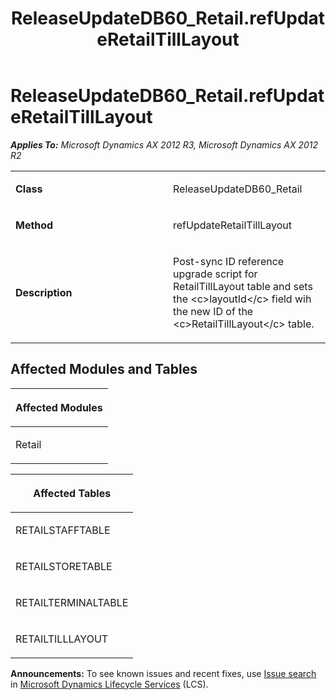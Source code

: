 ﻿---
title: ReleaseUpdateDB60_Retail.refUpdateRetailTillLayout
TOCTitle: ReleaseUpdateDB60_Retail.refUpdateRetailTillLayout
ms:assetid: 2fcf5b9f-d376-b0aa-6c22-7113d7c05a21
ms:mtpsurl: https://msdn.microsoft.com/en-us/library/JJ736037(v=AX.60)
ms:contentKeyID: 49707453
ms.date: 05/18/2015
mtps_version: v=AX.60
---

# ReleaseUpdateDB60\_Retail.refUpdateRetailTillLayout 


_**Applies To:** Microsoft Dynamics AX 2012 R3, Microsoft Dynamics AX 2012 R2_

<table>
<colgroup>
<col style="width: 50%" />
<col style="width: 50%" />
</colgroup>
<tbody>
<tr class="odd">
<td><p><strong>Class</strong></p></td>
<td><p>ReleaseUpdateDB60_Retail</p></td>
</tr>
<tr class="even">
<td><p><strong>Method</strong></p></td>
<td><p>refUpdateRetailTillLayout</p></td>
</tr>
<tr class="odd">
<td><p><strong>Description</strong></p></td>
<td><p>Post-sync ID reference upgrade script for RetailTillLayout table and sets the &lt;c&gt;layoutId&lt;/c&gt; field wih the new ID of the &lt;c&gt;RetailTillLayout&lt;/c&gt; table.</p></td>
</tr>
</tbody>
</table>


## Affected Modules and Tables

<table>
<colgroup>
<col style="width: 100%" />
</colgroup>
<thead>
<tr class="header">
<th><p>Affected Modules</p></th>
</tr>
</thead>
<tbody>
<tr class="odd">
<td><p>Retail</p></td>
</tr>
</tbody>
</table>


<table>
<colgroup>
<col style="width: 100%" />
</colgroup>
<thead>
<tr class="header">
<th><p>Affected Tables</p></th>
</tr>
</thead>
<tbody>
<tr class="odd">
<td><p>RETAILSTAFFTABLE</p></td>
</tr>
<tr class="even">
<td><p>RETAILSTORETABLE</p></td>
</tr>
<tr class="odd">
<td><p>RETAILTERMINALTABLE</p></td>
</tr>
<tr class="even">
<td><p>RETAILTILLLAYOUT</p></td>
</tr>
</tbody>
</table>

  
**Announcements:** To see known issues and recent fixes, use [Issue search](http://go.microsoft.com/fwlink/?linkid=389258) in [Microsoft Dynamics Lifecycle Services](http://go.microsoft.com/fwlink/?linkid=306505) (LCS).

